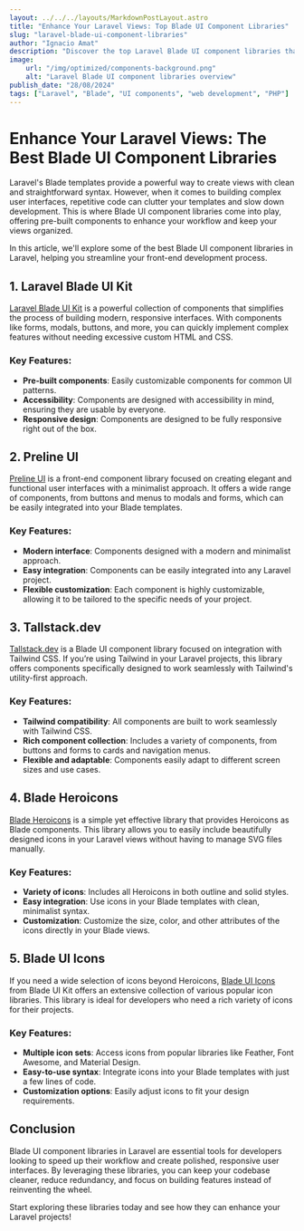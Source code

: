 ```yaml
---
layout: ../../../layouts/MarkdownPostLayout.astro
title: "Enhance Your Laravel Views: Top Blade UI Component Libraries"
slug: "laravel-blade-ui-component-libraries"
author: "Ignacio Amat"
description: "Discover the top Laravel Blade UI component libraries that can help you create stunning and efficient front-end interfaces effortlessly."
image:
    url: "/img/optimized/components-background.png"
    alt: "Laravel Blade UI component libraries overview"
publish_date: "28/08/2024"
tags: ["Laravel", "Blade", "UI components", "web development", "PHP"]
---
```


# Enhance Your Laravel Views: The Best Blade UI Component Libraries

Laravel's Blade templates provide a powerful way to create views with clean and straightforward syntax. However, when it comes to building complex user interfaces, repetitive code can clutter your templates and slow down development. This is where Blade UI component libraries come into play, offering pre-built components to enhance your workflow and keep your views organized.

In this article, we'll explore some of the best Blade UI component libraries in Laravel, helping you streamline your front-end development process.

## 1. **Laravel Blade UI Kit**

[Laravel Blade UI Kit](https://github.com/blade-ui-kit/blade-ui-kit) is a powerful collection of components that simplifies the process of building modern, responsive interfaces. With components like forms, modals, buttons, and more, you can quickly implement complex features without needing excessive custom HTML and CSS.

### Key Features:
- **Pre-built components**: Easily customizable components for common UI patterns.
- **Accessibility**: Components are designed with accessibility in mind, ensuring they are usable by everyone.
- **Responsive design**: Components are designed to be fully responsive right out of the box.

## 2. **Preline UI**

[Preline UI](https://preline.co/) is a front-end component library focused on creating elegant and functional user interfaces with a minimalist approach. It offers a wide range of components, from buttons and menus to modals and forms, which can be easily integrated into your Blade templates.

### Key Features:
- **Modern interface**: Components designed with a modern and minimalist approach.
- **Easy integration**: Components can be easily integrated into any Laravel project.
- **Flexible customization**: Each component is highly customizable, allowing it to be tailored to the specific needs of your project.

## 3. **Tallstack.dev**

[Tallstack.dev](https://tallstack.dev/) is a Blade UI component library focused on integration with Tailwind CSS. If you’re using Tailwind in your Laravel projects, this library offers components specifically designed to work seamlessly with Tailwind's utility-first approach.

### Key Features:
- **Tailwind compatibility**: All components are built to work seamlessly with Tailwind CSS.
- **Rich component collection**: Includes a variety of components, from buttons and forms to cards and navigation menus.
- **Flexible and adaptable**: Components easily adapt to different screen sizes and use cases.

## 4. **Blade Heroicons**

[Blade Heroicons](https://github.com/blade-ui-kit/blade-heroicons) is a simple yet effective library that provides Heroicons as Blade components. This library allows you to easily include beautifully designed icons in your Laravel views without having to manage SVG files manually.

### Key Features:
- **Variety of icons**: Includes all Heroicons in both outline and solid styles.
- **Easy integration**: Use icons in your Blade templates with clean, minimalist syntax.
- **Customization**: Customize the size, color, and other attributes of the icons directly in your Blade views.

## 5. **Blade UI Icons**

If you need a wide selection of icons beyond Heroicons, [Blade UI Icons](https://github.com/blade-ui-kit/blade-icons) from Blade UI Kit offers an extensive collection of various popular icon libraries. This library is ideal for developers who need a rich variety of icons for their projects.

### Key Features:
- **Multiple icon sets**: Access icons from popular libraries like Feather, Font Awesome, and Material Design.
- **Easy-to-use syntax**: Integrate icons into your Blade templates with just a few lines of code.
- **Customization options**: Easily adjust icons to fit your design requirements.

## **Conclusion**

Blade UI component libraries in Laravel are essential tools for developers looking to speed up their workflow and create polished, responsive user interfaces. By leveraging these libraries, you can keep your codebase cleaner, reduce redundancy, and focus on building features instead of reinventing the wheel.

Start exploring these libraries today and see how they can enhance your Laravel projects!

<style>
    article p + h2 {
    font-size: 1.5em;
    font-weight: bold;
    margin-top: 1.5em;
  }

  article h2 + h1 {
    font-size: 2em;
    font-weight: bold;
    margin-top: 1.5em;
  }

    article {
        text-wrap: pretty;
    }
    
    article h3 {
    font-weight: bold;
      font-size: 1.5em;
      margin-top: 1.5em;
    }

article p {
    margin: 10px 0;
}

article ul, article ol {
    list-style-type: circle;
    margin: 10px 0 10px 20px;
}

article li h4 {
    /* add soft light font */
    font-weight: lighter;
    font-style: italic;
}

article blockquote {
    border-left: 4px solid #ddd;
    padding-left: 15px;
    color: #666;
    margin: 20px 0;
    font-style: italic;
}

article p a {
      cursor: pointer;
  display: inline-flex;
  align-items: center;
  padding: 0.5rem 1rem; /* py-2 px-4 */
  font-size: 0.875rem; /* text-sm */
  font-weight: 500; /* font-medium */
  color: #1f2937; /* text-gray-900 */
  background-color: #ffffff; /* bg-white */
  border: 1px solid #e5e7eb; /* border border-gray-200 */
  border-radius: 0.5rem; /* rounded-lg */
  transition: all 0.2s ease-in-out; /* transition */
}

article p a:hover {
    background-color: #f3f4f6; /* hover:bg-gray-100 */
  color: rgba(234, 179, 8, 0.9); /* hover:text-yellow-500/90 */
}

article p a:focus {
    z-index: 10; /* focus:z-10 */
  outline: none; /* focus:outline-none */
  border-color: #e5e7eb; /* focus:ring-gray-200 */
  box-shadow: 0 0 0 2px #e5e7eb; /* focus:ring-2 */
  color: rgba(234, 179, 8, 0.9); /* focus:text-yellow-500/90 */
}

article code {
    background-color: #f5f5f5;
    padding: 2px 4px;
    border-radius: 4px;
    font-family: 'Courier New', Courier, monospace;
}

article pre {
    background-color: #f5f5f5;
    padding: 10px;
    border-radius: 4px;
    overflow-x auto;
}

@media (min-width: 601px) and (max-width: 1024px) {
    article {
        padding: 40px;
    }
}

@media (max-width: 600px) { 
    article {
      padding: 30px;
    }

 }
</style>